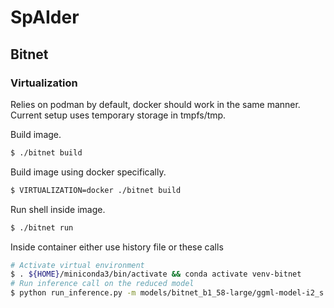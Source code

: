 # SpAIder

## Bitnet

### Virtualization

Relies on podman by default, docker should work in the same manner. Current setup uses temporary storage in tmpfs/tmp.

Build image.

```bash
$ ./bitnet build
```

Build image using docker specifically.

```bash
$ VIRTUALIZATION=docker ./bitnet build
```

Run shell inside image.

```bash
$ ./bitnet run
```

Inside container either use history file or these calls

```bash
# Activate virtual environment
$ . ${HOME}/miniconda3/bin/activate && conda activate venv-bitnet
# Run inference call on the reduced model
$ python run_inference.py -m models/bitnet_b1_58-large/ggml-model-i2_s.gguf -p "You are a helpful assistant"
```
